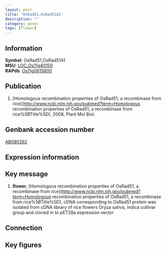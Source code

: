 ```yaml
---
layout: post
title: "OsRad51,OsRad51A1"
description: ""
category: genes
tags: [flower]
---
```


## Information
__Symbol__: OsRad51,OsRad51A1  
__MSU__: [LOC_Os11g40150](http://rice.plantbiology.msu.edu/cgi-bin/ORF_infopage.cgi?orf=LOC_Os11g40150)  
__RAPdb__: [Os11g0615800](http://rapdb.dna.affrc.go.jp/viewer/gbrowse_details/irgsp1?name=Os11g0615800)  

## Publication
1. [Homologous recombination properties of OsRad51, a recombinase from rice](http://www.ncbi.nlm.nih.gov/pubmed?term=Homologous recombination properties of OsRad51, a recombinase from rice%5BTitle%5D), 2008, Plant Mol Biol.

## Genbank accession number
[AB080262](http://www.ncbi.nlm.nih.gov/nuccore/AB080262)  

## Expression information

## Key message
1. __flower__, [Homologous recombination properties of OsRad51, a recombinase from rice](http://www.ncbi.nlm.nih.gov/pubmed?term=Homologous recombination properties of OsRad51, a recombinase from rice%5BTitle%5D), cDNA corresponding to OsRad51 protein was isolated from cDNA library of rice flowers Oryza sativa, Indica cultivar group and cloned in to pET28a expression vector

## Connection

## Key figures


